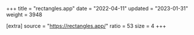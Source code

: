 +++
title = "rectangles.app"
date = "2022-04-11"
updated = "2023-01-31"
weight = 3948

[extra]
source = "https://rectangles.app/"
ratio = 53
size = 4
+++
